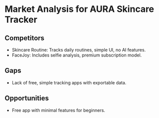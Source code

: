 # Market Analysis for AURA Skincare Tracker
## Competitors
- Skincare Routine: Tracks daily routines, simple UI, no AI features.
- FaceJoy: Includes selfie analysis, premium subscription model.
## Gaps
- Lack of free, simple tracking apps with exportable data.
## Opportunities
- Free app with minimal features for beginners.